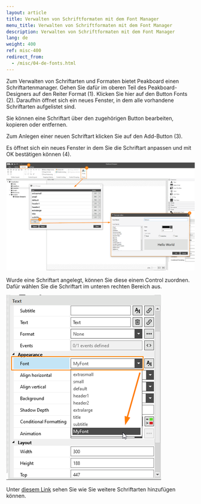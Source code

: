 ```yaml
---
layout: article
title: Verwalten von Schriftformaten mit dem Font Manager
menu_title: Verwalten von Schriftformaten mit dem Font Manager
description: Verwalten von Schriftformaten mit dem Font Manager
lang: de
weight: 400
ref: misc-400
redirect_from:
  - /misc/04-de-fonts.html
---
```


Zum Verwalten von Schriftarten und Formaten bietet Peakboard einen Schriftartenmanager. Gehen Sie dafür im oberen Teil des Peakboard-Designers auf den Reiter Format (1). Klicken Sie hier auf den Button Fonts (2). Daraufhin öffnet sich ein neues Fenster, in dem alle vorhandene Schriftarten aufgelistet sind.

Sie können eine Schriftart über den zugehörigen Button bearbeiten, kopieren oder entfernen.

Zum Anlegen einer neuen Schriftart klicken Sie auf den Add-Button (3).

Es öffnet sich ein neues Fenster in dem Sie die Schriftart anpassen und mit OK bestätigen können (4).

![image_1](/assets/images/misc/fonts/Schriftarten1.png)

Wurde eine Schriftart angelegt, können Sie diese einem Control zuordnen. Dafür wählen Sie die Schriftart im unteren rechten Bereich aus.


![image_1](/assets/images/misc/fonts/Schriftarten2.png)

Unter [diesem Link](https://help.peakboard.com/misc/de-custom-fonts.html)  sehen Sie wie Sie weitere Schriftarten hinzufügen können.
